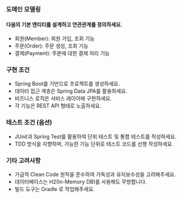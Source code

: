 ### 도메인 모델링
#### 다음의 기본 엔티티를 설계하고 연관관계를 정의하세요.
- 회원(Member): 회원 가입, 조회 기능
- 주문(Order): 주문 생성, 조회 기능
- 결제(Payment): 주문에 대한 결제 처리 기능
### 구현 조건
- Spring Boot를 기반으로 프로젝트를 생성하세요.
- 데이터 접근 계층은 Spring Data JPA를 활용하세요.
- 비즈니스 로직은 서비스 레이어에 구현하세요.
- 각 기능은 REST API 형태로 노출하세요.
### 테스트 조건 (옵션)
- JUnit과 Spring Test를 활용하여 단위 테스트 및 통합 테스트를 작성하세요.
- TDD 방식을 지향하며, 가능한 기능 단위로 테스트 코드를 선행 작성하세요.
### 기타 고려사항
- 가급적 Clean Code 원칙을 준수하여 가독성과 유지보수성을 고려해주세요.
- 데이터베이스는 H2(In-Memory DB)를 사용해도 무방합니다.
- 빌드 도구는 Gradle 로 작업해주세요.